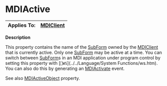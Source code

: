 




<h1 class="heading"><span class="name">MDIActive</span></h1>

| Applies To: | [MDIClient](../a-z/mdiclient.md) |
| --- | ---  |


**Description**


This property contains the name of the [SubForm](../a-z/subform.md) owned by the [MDIClient](../a-z/mdiclient.md) that is currently active. Only one [SubForm](../a-z/subform.md) may be active at a time. You can switch between [SubForm](../a-z/subform.md)s in an MDI application under program control by setting this property with [`⎕WS`](../../Language/System Functions/ws.htm). You can also do this by generating an [MDIActivate](../a-z/mdiactivate.md) event.


See also [MDIActiveObject](../a-z/mdiactiveobject.md) property.




